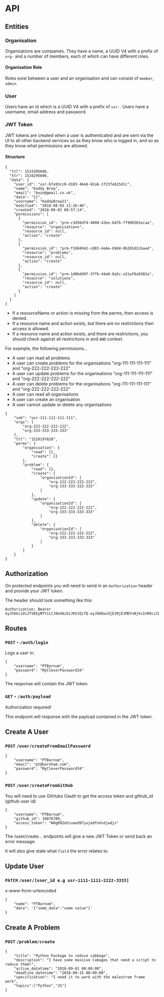 # API

## Entities

### Organisation

Organisations are companies.
They have a name, a UUID V4 with a prefix of `org-` and a number of members, each of which can have different roles.

#### Organisation Role

Roles exist between a user and an organisation and can consist of `member`, `admin`.

### User

Users have an id which is a UUID V4 with a prefix of `usr-`.
Users have a username, email address and password.

### JWT Token

JWT tokens are created when a user is authenticated and are sent via the UI to all other backend services so as they know who is logged in, and so as they know what permissions are allowed.

#### Structure

```
{
  "ttl": 1533395606,
  "ttr": 1534295606,
  "data": {
    "user_id": "usr-67a93cc0-d183-46e6-82a6-1f23feb15d1c",
    "name": "Kaddy Brow",
    "email": "bozo@gmail.co.uk",
    "data": "{}",
    "username": "KaddyBrow21",
    "modified": "2018-08-03 11:26:46",
    "created": "2018-08-02 08:57:14",
    "permissions": [
      {
        "permission_id": "prm-c3d56df4-4008-43ee-b47b-ff996581ecaa",
        "resource": "organisations",
        "resource_id": null,
        "action": "create"
      },
      {
        "permission_id": "prm-f1604942-cd81-4e6e-b9d4-0b265d2cbae4",
        "resource": "problems",
        "resource_id": null,
        "action": "create"
      },
      {
        "permission_id": "prm-1d0bdd9f-37fb-44a0-8a5c-a31af8a9382a",
        "resource": "solutions",
        "resource_id": null,
        "action": "create"
      }
    ]
  }
}
```

- If a resourceName or action is missing from the perms, then access is denied.
- If a resource name and action exists, but there are no restrictions then access is allowed.
- If a resource name and action exists, and there are restrictions, you should check against all restrictions in and `AND` context.

For example, the following permissions...

- A user can read all problems
- A user can create problems for the organisations "org-111-111-111-111" and "org-222-222-222-222"
- A user can update problems for the organisations "org-111-111-111-111" and "org-222-222-222-222"
- A user can delete problems for the organisations "org-111-111-111-111" and "org-222-222-222-222"
- A user can read all organisations
- A user can create an organisation
- A user cannot update or delete any organisations

```
{
	"sub": "usr-111-111-111-111",
	"orgs": [
		"org-222-222-222-222",
		"org-333-333-333-333"
	],
	"ttl": "1520197820",
	"perms": {
		"organisation": {
			"read": {},
			"create": {}
		},
		"problem": {
			"read": {},
			"create": {
				"organisationId": [
					"org-222-222-222-222",
					"org-333-333-333-333"
				]
			},
			"update": {
				"organisationId": [
					"org-222-222-222-222",
					"org-333-333-333-333"
				]
			},
			"delete": {
				"organisationId": [
					"org-222-222-222-222",
					"org-333-333-333-333"
				]
			}
		}
	}
}
```

## Authorization

On protected endpoints you will need to send in an `Authorization` header and provide your JWT token.

The header should look something like this:

```
Authorization: Bearer eyJhbGciOiJTSEEyNTYiLCJ0eXAiOiJKV1QifQ.eyJ0dGwiOjE1MjE1MDYxNjksInR0ciI6MTUyMTUwOTc2OSwiZGF0YSI6eyJuYW1lIjoiVG9tbXkgQnVtIEJ1bSIsInVzZXJuYW1lIjoidG9tIiwicGVybXMiOnsib3JnYW5pc2F0aW9ucyI6eyJjcmVhdGUiOnt9LCJyZWFkIjp7fSwidXBkYXRlIjp7fSwiZGVsZXRlIjp7fX0sIm1lbWJlcnMiOnsiY3JlYXRlIjp7fSwicmVhZCI6e30sInVwZGF0ZSI6e30sImRlbGV0ZSI6e319LCJwcm9ibGVtIjp7ImNyZWF0ZSI6e30sInJlYWQiOnt9LCJ1cGRhdGUiOnt9LCJkZWxldGUiOnt9fSwicGxlZGdlIjp7ImNyZWF0ZSI6e30sInJlYWQiOnt9LCJ1cGRhdGUiOnt9LCJkZWxldGUiOnt9fX19fQ.793a682302c81bc1f2e2e50d0b4870f0c3215eb9411d03a606894bb738dde51f
```

## Routes

### `POST` - `/auth/login`

Logs a user in.


```
{
    "username": "PTBarnum",
    "password": "MyCleverPassword34"
}
```

The response will contain the JWT token.

### `GET` - `/auth/payload`

Authorization required!

This endpoint will response with the payload contained in the JWT token.

## Create A User

### `POST`  `/user/createFromEmailPassword`
```
{
    "username": "PTBarnum",
    "email": "pt@barnham.com",
    "password": "MyCleverPassword34"
}
```

### `POST`  `/user/createFromGitHub`
You will need to use GitHubs Oauth to get the access token and github_id (github user id)
```
{
    "username": "PTBarnum",
    "github_id": 19876789,
    "access_token": "WHg092ohiuaed97yujedfndsdjwdjs"
}
```

The /user/create... endpoints will give a new JWT Token or send back an error message.

It will also give state what `field` the error relates to.

## Update User

### `PATCH`  `/user/[user_id e.g usr-1111-1111-2222-3333]`
x-www-form-urlencoded
```
{
    "name": "PTBarnum",
    "data": '{"some_data":"some value"}'
}
```


## Create A Problem

### `POST`  `/problem/create`
```
{
    "title": "Python Package to reduce cabbage",
    "description": "I have some massive Cabages that need a script to reduce them!",
    "active_datetime": "2018-09-01 00:00:00",
    "deadline_datetime": "2018-09-15 00:00:00",
    "specification": "I need it to work with the malestrom frame work",
    "topics":["Python","JS"]
}
